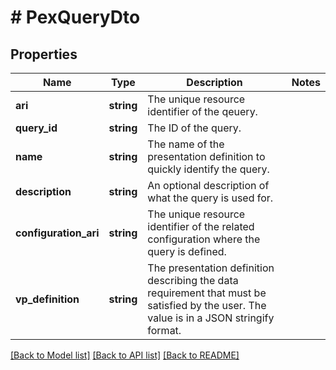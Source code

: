 # # PexQueryDto

## Properties

Name | Type | Description | Notes
------------ | ------------- | ------------- | -------------
**ari** | **string** | The unique resource identifier of the qeuery. |
**query_id** | **string** | The ID of the query. |
**name** | **string** | The name of the presentation definition to quickly identify the query. |
**description** | **string** | An optional description of what the query is used for. |
**configuration_ari** | **string** | The unique resource identifier of the related configuration where the query is defined. |
**vp_definition** | **string** | The presentation definition describing the data requirement that must be satisfied by the user. The value is in a JSON stringify format. |

[[Back to Model list]](../../README.md#models) [[Back to API list]](../../README.md#endpoints) [[Back to README]](../../README.md)
